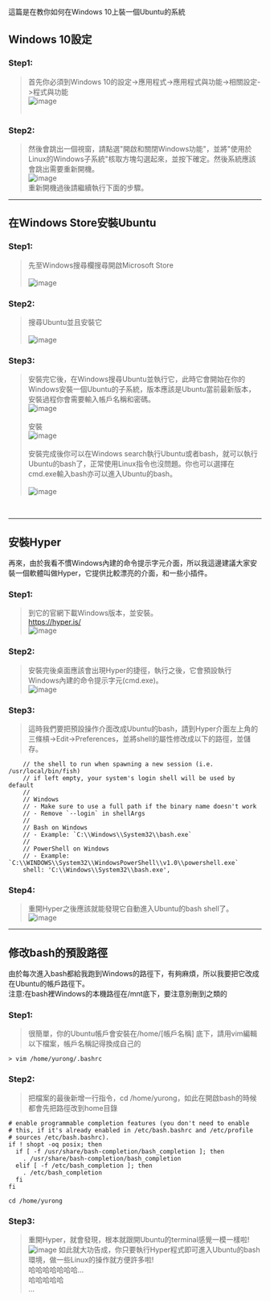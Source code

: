 這篇是在教你如何在Windows 10上裝一個Ubuntu的系統

## Windows 10設定
### Step1:
> 首先你必須到Windows 10的設定->應用程式->應用程式與功能->相關設定->程式與功能<br>
![image](https://github.com/yurong0404/selab-note/blob/master/img/WindowsSetting.PNG)
<br><br>
### Step2:
> 然後會跳出一個視窗，請點選"開啟和關閉Windows功能"，並將"使用於Linux的Windows子系統"核取方塊勾選起來，並按下確定。然後系統應該會跳出需要重新開機。<br>
![image](https://github.com/yurong0404/selab-note/blob/master/img/WindowsSetting2.PNG)
<br>重新開機過後請繼續執行下面的步驟。<br>

---
## 在Windows Store安裝Ubuntu
### Step1:
> 先至Windows搜尋欄搜尋開啟Microsoft Store<br><br>
![image](https://github.com/yurong0404/selab-note/blob/master/img/SearchMicrosoftStore.PNG)

### Step2:
> 搜尋Ubuntu並且安裝它<br><br>
![image](https://github.com/yurong0404/selab-note/blob/master/img/SearchUbuntu.PNG)

### Step3:
> 安裝完它後，在Windows搜尋Ubuntu並執行它，此時它會開始在你的Windows安裝一個Ubuntu的子系統，版本應該是Ubuntu當前最新版本，安裝過程你會需要輸入帳戶名稱和密碼。<br>
![image](https://github.com/yurong0404/selab-note/blob/master/img/SearchUbuntu2.PNG)
<br><br>安裝<br>
![image](https://github.com/yurong0404/selab-note/blob/master/img/InstallUbuntu.PNG)
<br><br>安裝完成後你可以在Windows search執行Ubuntu或者bash，就可以執行Ubuntu的bash了，正常使用Linux指令也沒問題。你也可以選擇在cmd.exe輸入bash亦可以進入Ubuntu的bash。<br><br>
![image](https://github.com/yurong0404/selab-note/blob/master/img/cmdexe.PNG)
<br>

---
## 安裝Hyper
再來，由於我看不慣Windows內建的命令提示字元介面，所以我這邊建議大家安裝一個軟體叫做Hyper，它提供比較漂亮的介面，和一些小插件。<br>

### Step1:
> 到它的官網下載Windows版本，並安裝。<br>
https://hyper.is/<br>
![image](https://github.com/yurong0404/selab-note/blob/master/img/HyperHomepage.PNG)

### Step2:
> 安裝完後桌面應該會出現Hyper的捷徑，執行之後，它會預設執行Windows內建的命令提示字元(cmd.exe)。<br>
![image](https://github.com/yurong0404/selab-note/blob/master/img/HyperDefaultcmd.PNG)

### Step3:
> 這時我們要把預設操作介面改成Ubuntu的bash，請到Hyper介面左上角的三條槓->Edit->Preferences，並將shell的屬性修改成以下的路徑，並儲存。<br>
```console
    // the shell to run when spawning a new session (i.e. /usr/local/bin/fish)
    // if left empty, your system's login shell will be used by default
    //
    // Windows
    // - Make sure to use a full path if the binary name doesn't work
    // - Remove `--login` in shellArgs
    //
    // Bash on Windows
    // - Example: `C:\\Windows\\System32\\bash.exe`
    //
    // PowerShell on Windows
    // - Example: `C:\\WINDOWS\\System32\\WindowsPowerShell\\v1.0\\powershell.exe`
    shell: 'C:\\Windows\\System32\\bash.exe',
```

### Step4:
> 重開Hyper之後應該就能發現它自動進入Ubuntu的bash shell了。<br>
![image](https://github.com/yurong0404/selab-note/blob/master/img/HyperDefaultDirectory.PNG)

---
## 修改bash的預設路徑
由於每次進入bash都給我跑到Windows的路徑下，有夠麻煩，所以我要把它改成在Ubuntu的帳戶路徑下。<br>
注意:在bash裡Windows的本機路徑在/mnt底下，要注意別刪到之類的<br>

### Step1:
> 很簡單，你的Ubuntu帳戶會安裝在/home/[帳戶名稱] 底下，請用vim編輯以下檔案，帳戶名稱記得換成自己的<br>
```console
> vim /home/yurong/.bashrc
```
### Step2:
> 把檔案的最後新增一行指令，cd /home/yurong，如此在開啟bash的時候都會先把路徑改到home目錄<br>
```console
# enable programmable completion features (you don't need to enable
# this, if it's already enabled in /etc/bash.bashrc and /etc/profile
# sources /etc/bash.bashrc).
if ! shopt -oq posix; then
  if [ -f /usr/share/bash-completion/bash_completion ]; then
    . /usr/share/bash-completion/bash_completion
  elif [ -f /etc/bash_completion ]; then
    . /etc/bash_completion
  fi
fi

cd /home/yurong
```

### Step3:
> 重開Hyper，就會發現，根本就跟開Ubuntu的terminal感覺一模一樣啦!<br>
![image](https://github.com/yurong0404/selab-note/blob/master/img/HyperPerfect.PNG)
如此就大功告成，你只要執行Hyper程式即可進入Ubuntu的bash環境，做一些Linux的操作就方便許多啦!
<br>哈哈哈哈哈哈哈...
<br>哈哈哈哈哈
<br>...
